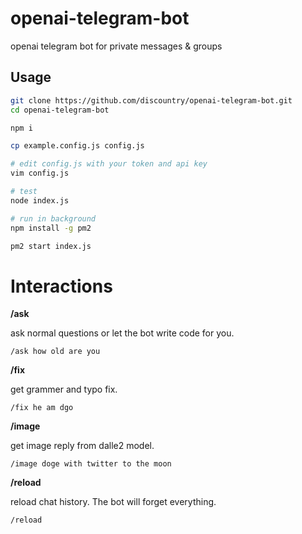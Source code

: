 # openai-telegram-bot

openai telegram bot for private messages &amp; groups

## Usage

```bash
git clone https://github.com/discountry/openai-telegram-bot.git
cd openai-telegram-bot

npm i

cp example.config.js config.js

# edit config.js with your token and api key
vim config.js

# test
node index.js

# run in background
npm install -g pm2

pm2 start index.js
```

# Interactions

**/ask**

ask normal questions or let the bot write code for you.

```
/ask how old are you
```

**/fix**

get grammer and typo fix.

```
/fix he am dgo
```

**/image**

get image reply from dalle2 model.

```
/image doge with twitter to the moon
```

**/reload**

reload chat history. The bot will forget everything.

```
/reload
```
